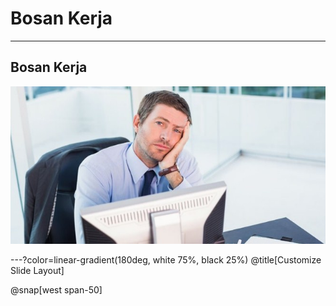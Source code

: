 # Bosan Kerja

---

## Bosan Kerja
![IMAGE](assets/img/Ilustrasi-jenuh-bekerja.jpg)

---?color=linear-gradient(180deg, white 75%, black 25%)
@title[Customize Slide Layout]

@snap[west span-50]